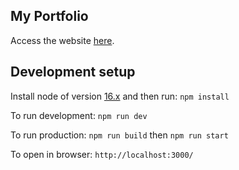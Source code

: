 ## My Portfolio
Access the website [here](https://profile-avocadoes.vercel.app/).

## Development setup
Install node of version [16.x](https://nodejs.org/en/download/) and then run: `npm install`

To run development: `npm run dev`

To run production: `npm run build` then `npm run start`

To open in browser: `http://localhost:3000/`

